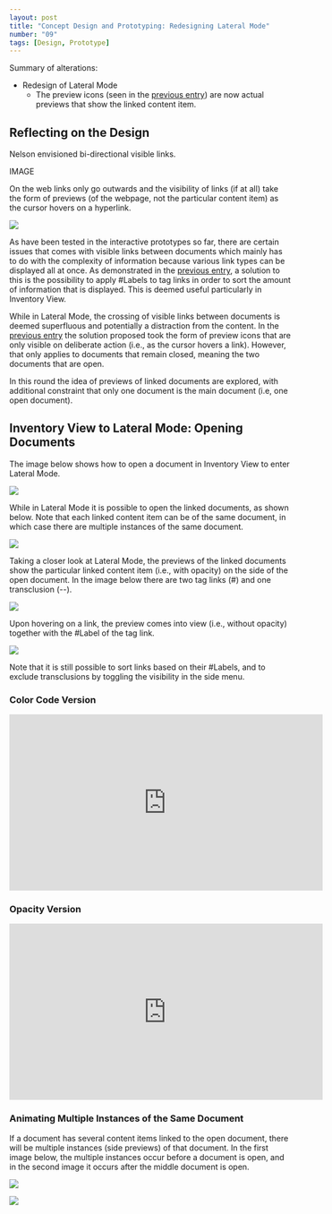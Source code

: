 ```yaml
---
layout: post
title: "Concept Design and Prototyping: Redesigning Lateral Mode"
number: "09"
tags: [Design, Prototype]
---
```


Summary of alterations:
- Redesign of Lateral Mode
	- The preview icons (seen in the [previous entry](08)) are now actual previews that show the linked content item.

## Reflecting on the Design

Nelson envisioned bi-directional visible links.

IMAGE

On the web links only go outwards and the visibility of links (if at all) take the form of previews (of the webpage, not the particular content item) as the cursor hovers on a hyperlink.

![](assets/wikipedia_hover_preview.png)


As have been tested in the interactive prototypes so far, there are certain issues that comes with visible links between documents which mainly has to do with the complexity of information because various link types can be displayed all at once. As demonstrated in the [previous entry](08), a solution to this is the possibility to apply \#Labels to tag links in order to sort the amount of information that is displayed. This is deemed useful particularly in Inventory View.

While in Lateral Mode, the crossing of visible links between documents is deemed superfluous and potentially a distraction from the content. In the [previous entry](08) the solution proposed took the form of preview icons that are only visible on deliberate action (i.e., as the cursor hovers a link). However, that only applies to documents that remain closed, meaning the two documents that are open.

In this round the idea of previews of linked documents are explored, with additional constraint that only one document is the main document (i.e, one open document).

## Inventory View to Lateral Mode: Opening Documents

The image below shows how to open a document in Inventory View to enter Lateral Mode.

![](assets/inventory_to_lateral_mode.png)

While in Lateral Mode it is possible to open the linked documents, as shown below. Note that each linked content item can be of the same document, in which case there are multiple instances of the same document.

![](assets/lateral_mode_opening_documents.png)

Taking a closer look at Lateral Mode, the previews of the linked documents show the particular linked content item (i.e., with opacity) on the side of the open document. In the image below there are two tag links (#) and one transclusion (--).

![](assets/lateral_mode_01.png)

Upon hovering on a link, the preview comes into view (i.e., without opacity) together with the \#Label of the tag link.

![](assets/lateral_mode_02.png)

Note that it is still possible to sort links based on their \#Labels, and to exclude transclusions by toggling the visibility in the side menu.

### Color Code Version

<iframe width="560" height="315" src="https://www.youtube.com/embed/hrUIDDKsm0w" title="YouTube video player" frameborder="0" allow="accelerometer; autoplay; clipboard-write; encrypted-media; gyroscope; picture-in-picture" allowfullscreen></iframe>

### Opacity Version

<iframe width="560" height="315" src="https://www.youtube.com/embed/68ZeS3SvcCU" title="YouTube video player" frameborder="0" allow="accelerometer; autoplay; clipboard-write; encrypted-media; gyroscope; picture-in-picture" allowfullscreen></iframe>

### Animating Multiple Instances of the Same Document

If a document has several content items linked to the open document, there will be multiple instances (side previews) of that document. In the first image below, the multiple instances occur before a document is open, and in the second image it occurs after the middle document is open.

![](assets/test_03_split_before.gif)

![](assets/test_03_split_after.gif)
